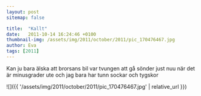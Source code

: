 ```yaml
---
layout: post
sitemap: false

title:  "Kallt"
date:   2011-10-14 16:24:46 +0100
thumbnail-img: /assets/img/2011/october/2011/pic_170476467.jpg
author: Eva
tags: [2011]
---
```


Kan ju bara älska att brorsans bil var tvungen att gå sönder just nuu när det är minusgrader ute och jag bara har tunn sockar och tygskor

![]({{ '/assets/img/2011/october/2011/pic_170476467.jpg'  | relative_url }})

